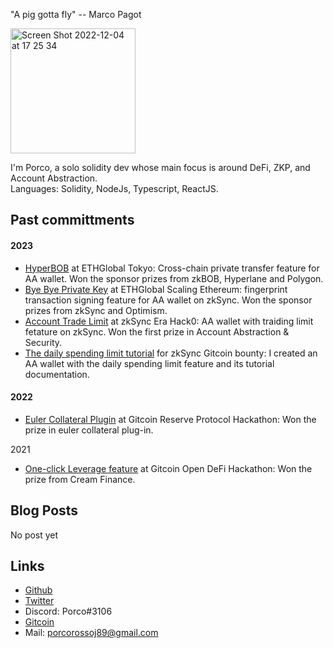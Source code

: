 "A pig gotta fly" -- Marco Pagot   

<img width="200" alt="Screen Shot 2022-12-04 at 17 25 34" src="https://user-images.githubusercontent.com/88586592/233834908-dea251cc-72a9-4cb4-a984-3eb03d160629.png">  

I'm Porco, a solo solidity dev whose main focus is around DeFi, ZKP, and Account Abstraction.   
Languages: Solidity, NodeJs, Typescript, ReactJS.  

## Past committments

#### 2023
- [HyperBOB](https://ethglobal.com/showcase/hyperbob-fz6rz) at ETHGlobal Tokyo: Cross-chain private transfer feature for AA wallet. Won the sponsor prizes from zkBOB, Hyperlane and Polygon.  
- [Bye Bye Private Key](https://ethglobal.com/showcase/bye-bye-private-key-wm3aa) at ETHGlobal Scaling Ethereum: fingerprint transaction signing feature for AA wallet on zkSync. Won the sponsor prizes from zkSync and Optimism.  
- [Account Trade Limit](https://app.buidlbox.io/projects/nongaswap) at zkSync Era Hack0: AA wallet with traiding limit fetature on zkSync. Won the first prize in Account Abstraction & Security. 
- [The daily spending limit tutorial](https://era.zksync.io/docs/dev/tutorials/aa-daily-spend-limit.html) for zkSync Gitcoin bounty: I created an AA wallet with the daily spending limit feature and its tutorial documentation.   

#### 2022
- [Euler Collateral Plugin](https://bounties.gitcoin.co/hackathon/reserve-launch/projects/17467/euler-collateral-plugin) at Gitcoin Reserve Protocol Hackathon: Won the prize in euler collateral plug-in.    

2021
- [One-click Leverage feature](https://bounties.gitcoin.co/hackathon/open-defi-2/projects/9449/one-click-leverage-feature) at Gitcoin Open DeFi Hackathon: Won the prize from Cream Finance. 

## Blog Posts
No post yet

## Links
- [Github](https://github.com/porco-rosso-j)  
- [Twitter](https://twitter.com/porco_rosso_j)  
- Discord: Porco#3106  
- [Gitcoin](https://bounties.gitcoin.co/porco-rosso-j)  
- Mail: porcorossoj89@gmail.com
